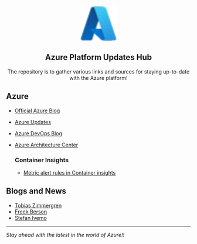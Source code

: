 <p align="center">
 <img width="100px" src=".images/azure.svg" align="center" alt="Azure" />
 <h2 align="center">Azure Platform Updates Hub</h2>
 <p align="center">The repository is to gather various links and sources for staying up-to-date with the Azure platform!</p>
</p>

## Azure

- [Official Azure Blog](https://azure.microsoft.com/en-us/blog/)
- [Azure Updates](https://azure.microsoft.com/en-us/updates/)
- [Azure DevOps Blog](https://devblogs.microsoft.com/devops/)
- [Azure Architecture Center](https://docs.microsoft.com/en-us/azure/architecture/)

  ### Container Insights
  - [Metric alert rules in Container insights](https://learn.microsoft.com/en-us/azure/azure-monitor/containers/container-insights-metric-alerts?tabs=arm-template%2Cazure-portal#configure-alertable-metrics-in-configmaps)


## Blogs and News

- [Tobias Zimmergren](https://zimmergren.net/)
- [Freek Berson](https://fberson.medium.com/)
- [Stefan Ivemo](https://blog.ivemo.se/)

---

_Stay ahead with the latest in the world of Azure!!_

